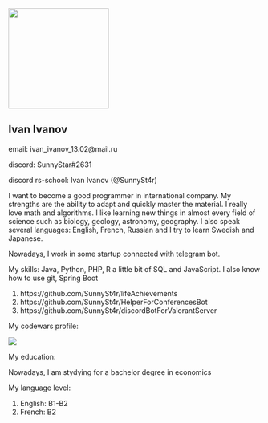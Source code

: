 <img src="https://avatars.githubusercontent.com/u/50576626?v=4" width="200" height="200" />
<h2>Ivan Ivanov</h2>
<p>email: ivan_ivanov_13.02@mail.ru</p>
<p>discord: SunnyStar#2631</p>
<p>discord rs-school: Ivan Ivanov (@SunnySt4r) </p>
<p>I want to become a good programmer in international company. My strengths are the ability to adapt and quickly master the material. I really love math and algorithms. I like learning new things in almost every field of science such as biology, geology, astronomy, geography. I also speak several languages: English, French, Russian and I try to learn Swedish and Japanese.</p>
<p>Nowadays, I work in some startup connected with telegram bot. </p>
<p>My skills: Java, Python, PHP, R a little bit of SQL and JavaScript. I also know how to use git, Spring Boot </p>
<ol>
  <li>https://github.com/SunnySt4r/lifeAchievements</li>
  <li>https://github.com/SunnySt4r/HelperForConferencesBot</li>
  <li>https://github.com/SunnySt4r/discordBotForValorantServer</li>
</ol>
<p>My codewars profile:</p>
<img src="https://www.codewars.com/users/SunnySt4r/badges/large"/>
<p>My education:</p>
<p>Nowadays, I am stydying for a bachelor degree in economics</p>
<p>My language level:</p>
<ol>
  <li>English: B1-B2</li>
  <li>French: B2</li>
</ol>
